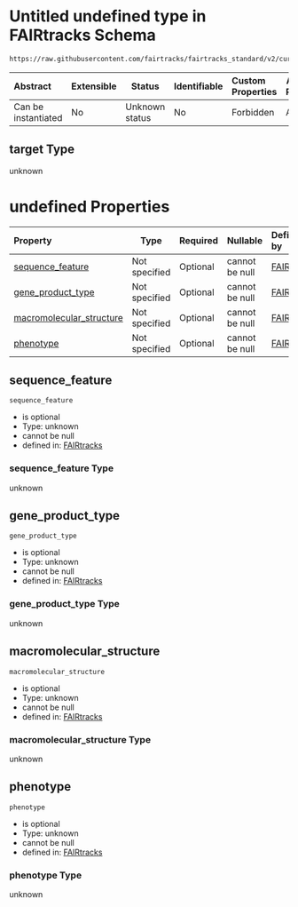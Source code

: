 # Untitled undefined type in FAIRtracks Schema

```txt
https://raw.githubusercontent.com/fairtracks/fairtracks_standard/v2/current/json/schema/fairtracks.schema.json#/allOf/0/then/properties/experiments/items/properties/target
```




| Abstract            | Extensible | Status         | Identifiable | Custom Properties | Additional Properties | Access Restrictions | Defined In                                                                               |
| :------------------ | ---------- | -------------- | ------------ | :---------------- | --------------------- | ------------------- | ---------------------------------------------------------------------------------------- |
| Can be instantiated | No         | Unknown status | No           | Forbidden         | Allowed               | none                | [fairtracks.schema.json\*](../json/schema/fairtracks.schema.json "open original schema") |

## target Type

unknown

# undefined Properties

| Property                                              | Type          | Required | Nullable       | Defined by                                                                                                                                                                                                                                                                                                                                         |
| :---------------------------------------------------- | ------------- | -------- | -------------- | :------------------------------------------------------------------------------------------------------------------------------------------------------------------------------------------------------------------------------------------------------------------------------------------------------------------------------------------------- |
| [sequence_feature](#sequence_feature)                 | Not specified | Optional | cannot be null | [FAIRtracks](fairtracks-allof-0-then-properties-experiments-items-properties-target-properties-sequence_feature.md "https://raw.githubusercontent.com/fairtracks/fairtracks_standard/v2/current/json/schema/fairtracks.schema.json#/allOf/0/then/properties/experiments/items/properties/target/properties/sequence_feature")                 |
| [gene_product_type](#gene_product_type)               | Not specified | Optional | cannot be null | [FAIRtracks](fairtracks-allof-0-then-properties-experiments-items-properties-target-properties-gene_product_type.md "https://raw.githubusercontent.com/fairtracks/fairtracks_standard/v2/current/json/schema/fairtracks.schema.json#/allOf/0/then/properties/experiments/items/properties/target/properties/gene_product_type")               |
| [macromolecular_structure](#macromolecular_structure) | Not specified | Optional | cannot be null | [FAIRtracks](fairtracks-allof-0-then-properties-experiments-items-properties-target-properties-macromolecular_structure.md "https://raw.githubusercontent.com/fairtracks/fairtracks_standard/v2/current/json/schema/fairtracks.schema.json#/allOf/0/then/properties/experiments/items/properties/target/properties/macromolecular_structure") |
| [phenotype](#phenotype)                               | Not specified | Optional | cannot be null | [FAIRtracks](fairtracks-allof-0-then-properties-experiments-items-properties-target-properties-phenotype.md "https://raw.githubusercontent.com/fairtracks/fairtracks_standard/v2/current/json/schema/fairtracks.schema.json#/allOf/0/then/properties/experiments/items/properties/target/properties/phenotype")                               |

## sequence_feature




`sequence_feature`

-   is optional
-   Type: unknown
-   cannot be null
-   defined in: [FAIRtracks](fairtracks-allof-0-then-properties-experiments-items-properties-target-properties-sequence_feature.md "https://raw.githubusercontent.com/fairtracks/fairtracks_standard/v2/current/json/schema/fairtracks.schema.json#/allOf/0/then/properties/experiments/items/properties/target/properties/sequence_feature")

### sequence_feature Type

unknown

## gene_product_type




`gene_product_type`

-   is optional
-   Type: unknown
-   cannot be null
-   defined in: [FAIRtracks](fairtracks-allof-0-then-properties-experiments-items-properties-target-properties-gene_product_type.md "https://raw.githubusercontent.com/fairtracks/fairtracks_standard/v2/current/json/schema/fairtracks.schema.json#/allOf/0/then/properties/experiments/items/properties/target/properties/gene_product_type")

### gene_product_type Type

unknown

## macromolecular_structure




`macromolecular_structure`

-   is optional
-   Type: unknown
-   cannot be null
-   defined in: [FAIRtracks](fairtracks-allof-0-then-properties-experiments-items-properties-target-properties-macromolecular_structure.md "https://raw.githubusercontent.com/fairtracks/fairtracks_standard/v2/current/json/schema/fairtracks.schema.json#/allOf/0/then/properties/experiments/items/properties/target/properties/macromolecular_structure")

### macromolecular_structure Type

unknown

## phenotype




`phenotype`

-   is optional
-   Type: unknown
-   cannot be null
-   defined in: [FAIRtracks](fairtracks-allof-0-then-properties-experiments-items-properties-target-properties-phenotype.md "https://raw.githubusercontent.com/fairtracks/fairtracks_standard/v2/current/json/schema/fairtracks.schema.json#/allOf/0/then/properties/experiments/items/properties/target/properties/phenotype")

### phenotype Type

unknown
